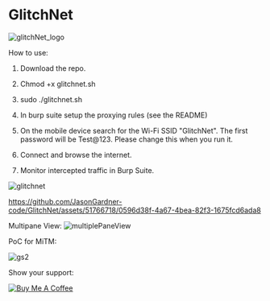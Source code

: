 # GlitchNet

![glitchNet_logo](https://github.com/JasonGardner-code/GlitchNet/assets/51766718/d8c8a560-c5db-423c-8b8d-7347d329eb82)

How to use:

1. Download the repo.

2. Chmod +x glitchnet.sh

3. sudo ./glitchnet.sh 

4. In burp suite setup the proxying rules (see the README)

5. On the mobile device search for the Wi-Fi SSID "GlitchNet". The first password will be Test@123. Please change this when you run it.

6. Connect and browse the internet.

7. Monitor intercepted traffic in Burp Suite.

![glitchnet](https://github.com/JasonGardner-code/GlitchNet/assets/51766718/3793d97d-1dfa-46d6-bfbb-c68c737357f3)



https://github.com/JasonGardner-code/GlitchNet/assets/51766718/0596d38f-4a67-4bea-82f3-1675fcd6ada8



Multipane View:
![multiplePaneView](https://github.com/JasonGardner-code/GlitchNet/assets/51766718/1640129a-0a93-45ba-9ea4-505e44f53d9f)


PoC for MiTM:

![gs2](https://github.com/JasonGardner-code/GlitchNet/assets/51766718/b939f9cd-83be-40a9-9bc4-221652ca4f16)

Show your support:

[![Buy Me A Coffee](https://img.shields.io/badge/Buy%20Me%20A%20Coffee-%23FFDD00.svg?style=for-the-badge&logo=buy-me-a-coffee&logoColor=black)](https://buymeacoffee.com/iamtherealjason)



